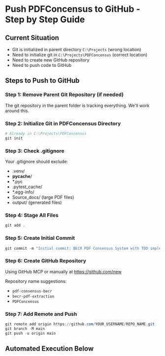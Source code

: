# Push PDFConcensus to GitHub - Step by Step Guide

## Current Situation
- Git is initialized in parent directory `C:\Projects` (wrong location)
- Need to initialize git in `C:\Projects\PDFConcensus` (correct location)
- Need to create new GitHub repository
- Need to push code to GitHub

## Steps to Push to GitHub

### Step 1: Remove Parent Git Repository (if needed)
The git repository in the parent folder is tracking everything. We'll work around this.

### Step 2: Initialize Git in PDFConcensus Directory
```powershell
# Already in C:\Projects\PDFConcensus
git init
```

### Step 3: Check .gitignore
Your .gitignore should exclude:
- .venv/
- __pycache__/
- *.pyc
- .pytest_cache/
- *.egg-info/
- Source_docs/ (large PDF files)
- output/ (generated files)

### Step 4: Stage All Files
```powershell
git add .
```

### Step 5: Create Initial Commit
```powershell
git commit -m "Initial commit: BECR PDF Consensus System with TDD implementation"
```

### Step 6: Create GitHub Repository
Using GitHub MCP or manually at https://github.com/new

Repository name suggestions:
- `pdf-consensus-becr`
- `becr-pdf-extraction`
- `PDFConcensus`

### Step 7: Add Remote and Push
```powershell
git remote add origin https://github.com/YOUR_USERNAME/REPO_NAME.git
git branch -M main
git push -u origin main
```

## Automated Execution Below
